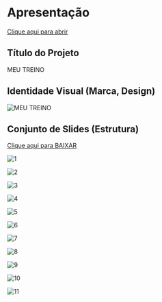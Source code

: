 # Apresentação




[Clique aqui para abrir](https://www.canva.com/design/DAGI_ye4Xik/hb9agUsRYSeWDnbtAeX8nw/view?utm_content=DAGI_ye4Xik&utm_campaign=designshare&utm_medium=link&utm_source=editor)





## Título do Projeto
 MEU TREINO


## Identidade Visual (Marca, Design)

![MEU TREINO](https://github.com/ICEI-PUC-Minas-PMV-ADS/pmv-ads-2024-1-e2-proj-int-t1-meu-treino/assets/144072871/6ae54eb3-e276-4b3e-9cd7-85f7aae75212)




## Conjunto de Slides (Estrutura)
[Clique aqui para BAIXAR](https://github.com/user-attachments/files/15948188/Slide.pdf)

![1](https://github.com/ICEI-PUC-Minas-PMV-ADS/pmv-ads-2024-1-e2-proj-int-t1-meu-treino/assets/144072871/4ed2a40f-bf95-489c-8ec9-ecbfbc1a22a7)


![2](https://github.com/ICEI-PUC-Minas-PMV-ADS/pmv-ads-2024-1-e2-proj-int-t1-meu-treino/assets/144072871/d454fdab-8c58-4415-a2e2-34b2881d4de7)


![3](https://github.com/ICEI-PUC-Minas-PMV-ADS/pmv-ads-2024-1-e2-proj-int-t1-meu-treino/assets/144072871/73b7e908-7cae-4917-9b1b-6fcb1f280791)


![4](https://github.com/ICEI-PUC-Minas-PMV-ADS/pmv-ads-2024-1-e2-proj-int-t1-meu-treino/assets/144072871/ceb6918c-aa6a-4a43-a4f6-6d388459d9b3)


![5](https://github.com/ICEI-PUC-Minas-PMV-ADS/pmv-ads-2024-1-e2-proj-int-t1-meu-treino/assets/144072871/813430d6-a6b7-4325-aab4-28880ac2f920)


![6](https://github.com/ICEI-PUC-Minas-PMV-ADS/pmv-ads-2024-1-e2-proj-int-t1-meu-treino/assets/144072871/ccc96312-3dfa-4e3e-9e37-6bbba1adb43e)


![7](https://github.com/ICEI-PUC-Minas-PMV-ADS/pmv-ads-2024-1-e2-proj-int-t1-meu-treino/assets/144072871/4dc0fba3-05cf-4bca-9109-a4183849cc2f)


![8](https://github.com/ICEI-PUC-Minas-PMV-ADS/pmv-ads-2024-1-e2-proj-int-t1-meu-treino/assets/144072871/f6b48515-5281-487d-9fba-c62c6dbbadad)


![9](https://github.com/ICEI-PUC-Minas-PMV-ADS/pmv-ads-2024-1-e2-proj-int-t1-meu-treino/assets/144072871/3c47fbdc-d9a4-4d72-be37-402b7a9727c8)


![10](https://github.com/ICEI-PUC-Minas-PMV-ADS/pmv-ads-2024-1-e2-proj-int-t1-meu-treino/assets/144072871/a8355c20-6fce-4bc2-aad8-bb80ab595ad2)


![11](https://github.com/ICEI-PUC-Minas-PMV-ADS/pmv-ads-2024-1-e2-proj-int-t1-meu-treino/assets/144072871/c5126579-9ef0-4947-8137-00d439f946aa)


##
